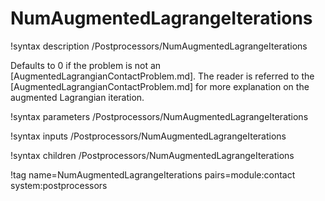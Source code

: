 # NumAugmentedLagrangeIterations

!syntax description /Postprocessors/NumAugmentedLagrangeIterations

Defaults to 0 if the problem is not an [AugmentedLagrangianContactProblem.md].
The reader is referred to the [AugmentedLagrangianContactProblem.md] for more explanation
on the augmented Lagrangian iteration.

!syntax parameters /Postprocessors/NumAugmentedLagrangeIterations

!syntax inputs /Postprocessors/NumAugmentedLagrangeIterations

!syntax children /Postprocessors/NumAugmentedLagrangeIterations

!tag name=NumAugmentedLagrangeIterations pairs=module:contact system:postprocessors
